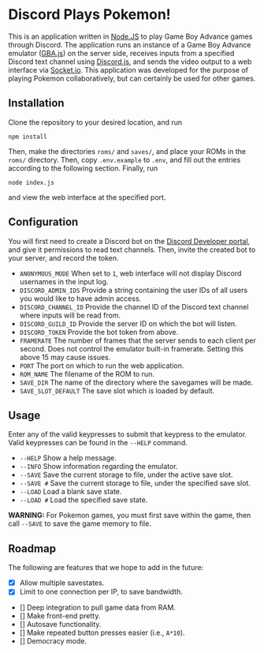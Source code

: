 # Discord Plays Pokemon!

This is an application written in [Node.JS](nodejs.org) to play Game Boy Advance games through Discord.  The application runs an instance of a Game Boy Advance emulator ([GBA.js](npmjs.com/package/gbajs)) on the server side, receives inputs from a specified Discord text channel using [Discord.js](discord.js.org), and sends the video output to a web interface via [Socket.io](socket.io).  This application was developed for the purpose of playing Pokemon collaboratively, but can certainly be used for other games.

## Installation

Clone the repository to your desired location, and run

```npm install```

Then, make the directories `roms/` and `saves/`, and place your ROMs in the `roms/` directory.  Then, copy `.env.example` to `.env`, and fill out the entries according to the following section.  Finally, run

```node index.js```

and view the web interface at the specified port.

## Configuration

You will first need to create a Discord bot on the [Discord Developer portal](discord.com/developers), and give it permissions to read text channels.  Then, invite the created bot to your server, and record the token.

- `ANONYMOUS_MODE` When set to `1`, web interface will not display Discord usernames in the input log.
- `DISCORD_ADMIN_IDS` Provide a string containing the user IDs of all users you would like to have admin access.
- `DISCORD_CHANNEL_ID` Provide the channel ID of the Discord text channel where inputs will be read from.
- `DISCORD_GUILD_ID` Provide the server ID on which the bot will listen.
- `DISCORD_TOKEN` Provide the bot token from above.
- `FRAMERATE` The number of frames that the server sends to each client per second.  Does not control the emulator built-in framerate.  Setting this above 15 may cause issues.
- `PORT` The port on which to run the web application.
- `ROM_NAME` The filename of the ROM to run.
- `SAVE_DIR` The name of the directory where the savegames will be made.
- `SAVE_SLOT_DEFAULT` The save slot which is loaded by default.

## Usage

Enter any of the valid keypresses to submit that keypress to the emulator.  Valid keypresses can be found in the `--HELP` command.

- `--HELP` Show a help message.
- `--INFO` Show information regarding the emulator.
- `--SAVE` Save the current storage to file, under the active save slot.
- `--SAVE #` Save the current storage to file, under the specified save slot.
- `--LOAD` Load a blank save state.
- `--LOAD #` Load the specified save state.

**WARNING:** For Pokemon games, you must first save within the game, then call `--SAVE` to save the game memory to file.

## Roadmap

The following are features that we hope to add in the future:

- [x] Allow multiple savestates.
- [x] Limit to one connection per IP, to save bandwidth.
- [] Deep integration to pull game data from RAM.
- [] Make front-end pretty.
- [] Autosave functionality.
- [] Make repeated button presses easier (i.e., `A*10`).
- [] Democracy mode.
